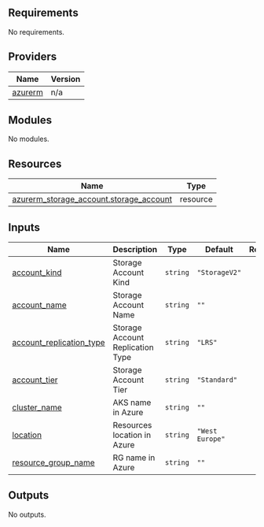 <!-- BEGIN_TF_DOCS -->
## Requirements

No requirements.

## Providers

| Name | Version |
|------|---------|
| <a name="provider_azurerm"></a> [azurerm](#provider\_azurerm) | n/a |

## Modules

No modules.

## Resources

| Name | Type |
|------|------|
| [azurerm_storage_account.storage_account](https://registry.terraform.io/providers/hashicorp/azurerm/latest/docs/resources/storage_account) | resource |

## Inputs

| Name | Description | Type | Default | Required |
|------|-------------|------|---------|:--------:|
| <a name="input_account_kind"></a> [account\_kind](#input\_account\_kind) | Storage Account Kind | `string` | `"StorageV2"` | no |
| <a name="input_account_name"></a> [account\_name](#input\_account\_name) | Storage Account Name | `string` | `""` | no |
| <a name="input_account_replication_type"></a> [account\_replication\_type](#input\_account\_replication\_type) | Storage Account Replication Type | `string` | `"LRS"` | no |
| <a name="input_account_tier"></a> [account\_tier](#input\_account\_tier) | Storage Account Tier | `string` | `"Standard"` | no |
| <a name="input_cluster_name"></a> [cluster\_name](#input\_cluster\_name) | AKS name in Azure | `string` | `""` | no |
| <a name="input_location"></a> [location](#input\_location) | Resources location in Azure | `string` | `"West Europe"` | no |
| <a name="input_resource_group_name"></a> [resource\_group\_name](#input\_resource\_group\_name) | RG name in Azure | `string` | `""` | no |

## Outputs

No outputs.
<!-- END_TF_DOCS -->